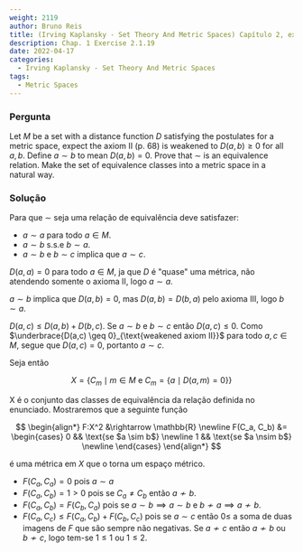 ```yaml
---
weight: 2119
author: Bruno Reis
title: (Irving Kaplansky - Set Theory And Metric Spaces) Capítulo 2, exercício 2.1.19
description: Chap. 1 Exercise 2.1.19
date: 2022-04-17
categories:
  - Irving Kaplansky - Set Theory And Metric Spaces
tags:
  - Metric Spaces
---
```

### Pergunta
Let $M$ be a set with a distance function $D$ satisfying the postulates for a metric space, expect the axiom II (p. 68) is weakened to $D(a,b) \geq 0$ for all $a,b$. Define $a \sim b$ to mean $D(a,b) = 0$. Prove that $\sim$ is an equivalence relation. Make the set of equivalence classes into a metric space in a natural way.

### Solução
Para que $\sim$ seja uma relação de equivalência deve satisfazer:

- $a \sim a$ para todo $a \in M$.
- $a \sim b$ s.s.e $b \sim a$.
- $a \sim b$ e $b \sim c$ implica que $a \sim c$.

$D(a,a) = 0$ para todo $a \in M$, ja que $D$ é "quase" uma métrica, não atendendo somente o axioma II, logo $a \sim a$.

$a \sim b$ implica que $D(a,b) = 0$, mas $D(a,b) = D(b,a)$ pelo axioma III, logo $b \sim a$.

$D(a,c) \leq D(a,b) + D(b,c)$. Se $a \sim b$ e $b \sim c$ então $D(a,c) \leq 0$. Como $\underbrace{D(a,c) \geq 0}_{\text{weakened axiom II}}$ para todo $a,c \in M$, segue que $D(a,c) = 0$, portanto $a \sim c$.

Seja então 

$$
X = \bigg\lbrace C_m \mid m \in M \text{ e } C_m = \lbrace a \mid D(a,m) = 0 \rbrace \bigg\rbrace
$$

X é o conjunto das classes de equivalência da relação definida no enunciado. Mostraremos que a seguinte função

$$
\begin{align*}
F:X^2 &\rightarrow \mathbb{R} \newline
F(C_a, C_b) &=
  \begin{cases}
  0 && \text{se $a \sim b$} \newline
  1 && \text{se $a \nsim b$} \newline
  \end{cases}
\end{align*}
$$

é uma métrica em $X$ que o torna um espaço métrico.


- $F(C_a,C_a) = 0$ pois $a \sim a$
- $F(C_a,C_b) = 1 > 0$ pois se $C_a \neq C_b$ então $a \nsim b$.
- $F(C_a,C_b) = F(C_b,C_a)$ pois se $a \sim b \implies a \sim b$ e $b \nsim a \implies a \nsim b$.
- $F(C_a,C_c) \leq F(C_a,C_b) + F(C_b,C_c)$ pois se $a \sim c$ então $0 \leq$ a soma de duas imagens de $F$ que são sempre não negativas. Se $a \nsim c$ então $a \nsim b$ ou $b \nsim c$, logo tem-se $1 \leq 1$ ou $1 \leq 2$.
